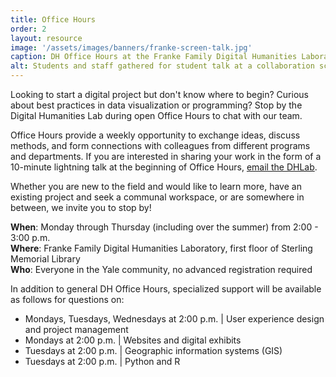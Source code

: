 ```yaml
---
title: Office Hours
order: 2
layout: resource
image: '/assets/images/banners/franke-screen-talk.jpg'
caption: DH Office Hours at the Franke Family Digital Humanities Laboratory. Photo by Mara Lavitt.
alt: Students and staff gathered for student talk at a collaboration screen in the Franke Family Digital Humanities Laboratory.
---
```


Looking to start a digital project but don't know where to begin? Curious about best practices in data visualization or programming? Stop by the Digital Humanities Lab during open Office Hours to chat with our team.
 
Office Hours provide a weekly opportunity to exchange ideas, discuss methods, and form connections with colleagues from different programs and departments. If you are interested in sharing your work in the form of a 10-minute lightning talk at the beginning of Office Hours, <a href='mailto:dhlab@yale.edu'>email the DHLab</a>.
 
Whether you are new to the field and would like to learn more, have an existing project and seek a communal workspace, or are somewhere in between, we invite you to stop by!

**When**: Monday through Thursday (including over the summer) from 2:00 - 3:00 p.m.    
**Where**: Franke Family Digital Humanities Laboratory, first floor of Sterling Memorial Library  
**Who**: Everyone in the Yale community, no advanced registration required  

In addition to general DH Office Hours, specialized support will be available as follows for questions on:
- Mondays, Tuesdays, Wednesdays at 2:00 p.m. \| User experience design and project management
- Mondays at 2:00 p.m. \| Websites and digital exhibits
- Tuesdays at 2:00 p.m. \| Geographic information systems (GIS) 
- Tuesdays at 2:00 p.m. \| Python and R
